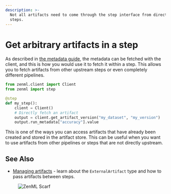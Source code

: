 ```yaml
---
description: >-
  Not all artifacts need to come through the step interface from direct upstream
  steps.
---
```


# Get arbitrary artifacts in a step

As described in [the metadata guide](../../model-management-metrics/track-metrics-metadata/logging-metadata.md), the metadata can be fetched with the client, and this is how you would use it to fetch it within a step. This allows you to fetch artifacts from other upstream steps or even completely different pipelines.

```python
from zenml.client import Client
from zenml import step

@step
def my_step():
    client = Client()
    # Directly fetch an artifact
    output = client.get_artifact_version("my_dataset", "my_version")
    output.run_metadata["accuracy"].value
```

This is one of the ways you can access artifacts that have already been created
and stored in the artifact store. This can be useful when you want to use
artifacts from other pipelines or steps that are not directly upstream.

## See Also

- [Managing artifacts](../../../user-guide/starter-guide/manage-artifacts.md) -
  learn about the `ExternalArtifact` type and how to pass artifacts between steps.

<!-- For scarf -->
<figure><img alt="ZenML Scarf" referrerpolicy="no-referrer-when-downgrade" src="https://static.scarf.sh/a.png?x-pxid=f0b4f458-0a54-4fcd-aa95-d5ee424815bc" /></figure>
